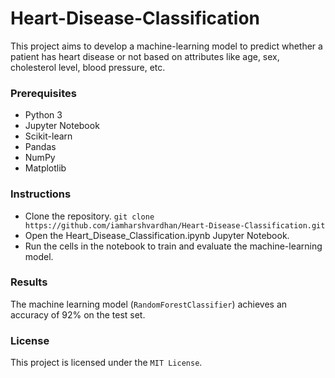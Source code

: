 # Heart-Disease-Classification
This project aims to develop a machine-learning model to predict whether a patient has heart disease or not based on attributes like age, sex, cholesterol level, blood pressure, etc.

### Prerequisites
* Python 3
* Jupyter Notebook
* Scikit-learn
* Pandas
* NumPy
* Matplotlib

### Instructions
* Clone the repository.
`git clone https://github.com/iamharshvardhan/Heart-Disease-Classification.git`
* Open the Heart_Disease_Classification.ipynb Jupyter Notebook.
* Run the cells in the notebook to train and evaluate the machine-learning model.

### Results
The machine learning model (`RandomForestClassifier`) achieves an accuracy of 92% on the test set.

### License
This project is licensed under the `MIT License`.
